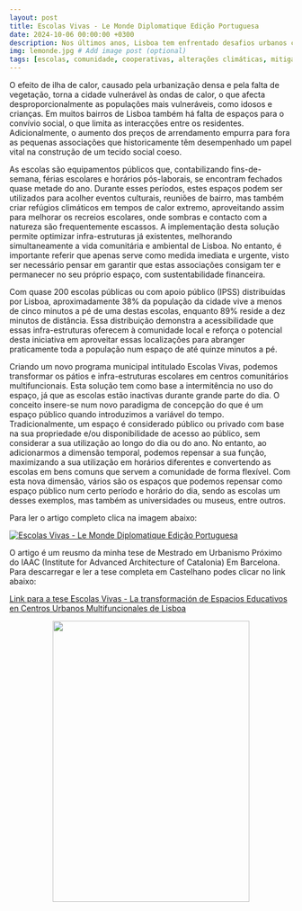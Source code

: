 ```yaml
---
layout: post
title: Escolas Vivas - Le Monde Diplomatique Edição Portuguesa
date: 2024-10-06 00:00:00 +0300
description: Nos últimos anos, Lisboa tem enfrentado desafios urbanos crescentes. Falta de espaços públicos, agravamento do efeito de ilha de calor e crescente pressão imobiliária, que empurra para fora da cidade associações e cooperativas fundamentais para a coesão social. Como mitigar parte destes problemas sem grandes investimentos em novas infra-estruturas? A proposta foi testada noutras cidades, transformar as escolas públicas em centros multifuncionais abertos à comunidade. # Add post description (optional)
img: lemonde.jpg # Add image post (optional)
tags: [escolas, comunidade, cooperativas, alterações climáticas, mitigação, gentrificacao, Lisboa] # add tag
---
```

O efeito de ilha de calor, causado pela urbanização densa e pela falta de vegetação, torna a cidade vulnerável às ondas de calor, o que afecta desproporcionalmente as populações mais vulneráveis, como idosos e crianças. Em muitos bairros de Lisboa também há falta de espaços para o convívio social, o que limita as interacções entre os residentes. Adicionalmente, o aumento dos preços de arrendamento empurra para fora as pequenas associações que historicamente têm desempenhado um papel vital na construção de um tecido social coeso.

As escolas são equipamentos públicos que, contabilizando fins-de-semana, férias escolares e horários pós-laborais, se encontram fechados quase metade do ano. Durante esses períodos, estes espaços podem ser utilizados para acolher eventos culturais, reuniões de bairro, mas também criar refúgios climáticos em tempos de calor extremo, aproveitando assim para melhorar os recreios escolares, onde sombras e contacto com a natureza são frequentemente escassos. A implementação desta solução permite optimizar infra-estruturas já existentes, melhorando simultaneamente a vida comunitária e ambiental de Lisboa. No entanto, é importante referir que apenas serve como medida imediata e urgente, visto ser necessário pensar em garantir que estas associações consigam ter e permanecer no seu próprio espaço, com sustentabilidade financeira.

Com quase 200 escolas públicas ou com apoio público (IPSS) distribuídas por Lisboa, aproximadamente 38% da população da cidade vive a menos de cinco minutos a pé de uma destas escolas, enquanto 89% reside a dez minutos de distância. Essa distribuição demonstra a acessibilidade que essas infra-estruturas oferecem à comunidade local e reforça o potencial desta iniciativa em aproveitar essas localizações para abranger praticamente toda a população num espaço de até quinze minutos a pé.

Criando um novo programa municipal intitulado Escolas Vivas, podemos transformar os pátios e infra-estruturas escolares em centros comunitários multifuncionais. Esta solução tem como base a intermitência no uso do espaço, já que as escolas estão inactivas durante grande parte do dia. O conceito insere-se num novo paradigma de concepção do que é um espaço público quando introduzimos a variável do tempo. Tradicionalmente, um espaço é considerado público ou privado com base na sua propriedade e/ou disponibilidade de acesso ao público, sem considerar a sua utilização ao longo do dia ou do ano. No entanto, ao adicionarmos a dimensão temporal, podemos repensar a sua função, maximizando a sua utilização em horários diferentes e convertendo as escolas em bens comuns que servem a comunidade de forma flexível. Com esta nova dimensão, vários são os espaços que podemos repensar como espaço público num certo período e horário do dia, sendo as escolas um desses exemplos, mas também as universidades ou museus, entre outros.

Para ler o artigo completo clica na imagem abaixo:



 [![Escolas Vivas - Le Monde Diplomatique Edição Portuguesa](https://pt.mondediplo.com/squelettes/images/logo-enlong.svg)](https://pt.mondediplo.com/2024/10/escolas-vivas-de-espacos-escolares-a-centros-urbanos-multifuncionais-de-lisboa.html) &emsp;

O artigo é um reusmo da minha tese de Mestrado em Urbanismo Próximo do IAAC (Institute for Advanced Architecture of Catalonia) Em Barcelona.
Para descarregar e ler a tese completa  em Castelhano podes clicar no link abaixo:

[Link para a tese Escolas Vivas - La transformación de Espacios Educativos en Centros Urbanos Multifuncionales de Lisboa](https://drive.google.com/file/d/1oUHV3YR07JjyvIKRWh9oFaJtsPw9nk9I/view?usp=sharing)



 <center><img src="{{site.baseurl}}/assets/img/tese_maup.png" width="350" height="500"></center>



